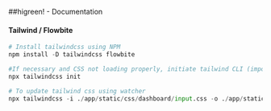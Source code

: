 <!-- Install Markdown Preview Enhanced to view md in propper format, then cmd-k v or ctrl-k v-->


##higreen! - Documentation
#### Tailwind / Flowbite
```python
# Install tailwindcss using NPM
npm install -D tailwindcss flowbite
```


```python
#If necessary and CSS not loading properly, initiate tailwind CLI (important!: copy the content of tailwind.config.js first, delete it and then run the command)
npx tailwindcss init
```

```python
# To update tailwind css using watcher
npx tailwindcss -i ./app/static/css/dashboard/input.css -o ./app/static/css/dashboard/output.css --watch
```
